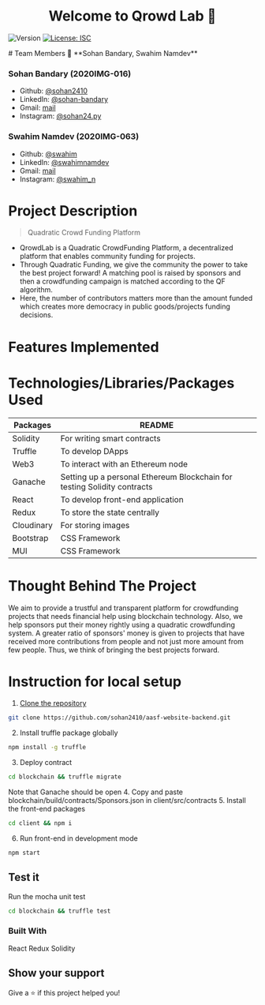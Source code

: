 <h1 align="center">Welcome to Qrowd Lab 👋</h1>
<p>
  <img alt="Version" src="https://img.shields.io/badge/version-1.0.0-blue.svg?cacheSeconds=2592000" />
  <a href="#" target="_blank">
    <img alt="License: ISC" src="https://img.shields.io/badge/License-ISC-yellow.svg" />
  </a>
</p>
# Team Members
👤 **Sohan Bandary, Swahim Namdev**

### Sohan Bandary (2020IMG-016)
* Github: [@sohan2410](https://github.com/sohan2410)
* LinkedIn: [@sohan-bandary](https://linkedin.com/in/sohan-bandary)
* Gmail: [mail](mailto:bandarysohan24@gmail.com)
* Instagram: [@sohan24.py](https://www.instagram.com/sohan24.py/)

### Swahim Namdev (2020IMG-063)
* Github: [@swahim](https://github.com/swahim)
* LinkedIn: [@swahimnamdev](https://www.linkedin.com/in/swahimnamdev/)
* Gmail: [mail](mailto:swahimn@gmail.com)
* Instagram: [@swahim_n](https://www.instagram.com/swahim_n/)

# Project Description
> Quadratic Crowd Funding Platform

* QrowdLab is a Quadratic CrowdFunding Platform, a decentralized platform that enables community funding for projects. 
* Through Quadratic Funding, we give the community the power to take the best project forward!  A matching pool is raised by sponsors and then a crowdfunding campaign is matched according to the QF algorithm.
* Here, the number of contributors matters more than the amount funded which creates more democracy in public goods/projects funding decisions.

# Features Implemented

# Technologies/Libraries/Packages Used
| Packages | README |
| ------ | ------ |
|Solidity| For writing smart contracts |
|Truffle| To develop DApps |
| Web3 | To interact with an Ethereum node  |
|Ganache| Setting up a personal Ethereum Blockchain for testing Solidity contracts|
|React| To develop front-end application |
|Redux| To store the state centrally |
|Cloudinary| For storing images |
|Bootstrap| CSS Framework |
|MUI| CSS Framework |
# Thought Behind The Project
We aim to provide a trustful and transparent platform for crowdfunding projects that needs financial help using blockchain technology. Also, we help sponsors put their money rightly using a quadratic crowdfunding system. A greater ratio of sponsors' money is given to projects that have received more contributions from people and not just more amount from few people. Thus, we think of bringing the best projects forward.
# Instruction for local setup
1. [Clone the repository](https://github.com/sohan2410/quadratic-crowd-funding.git)
```sh
git clone https://github.com/sohan2410/aasf-website-backend.git
```
2. Install truffle package globally
```sh
npm install -g truffle
```
3. Deploy contract
```sh
cd blockchain && truffle migrate
```
Note that Ganache should be open
4. Copy and paste blockchain/build/contracts/Sponsors.json in client/src/contracts
5. Install the front-end packages
```sh
cd client && npm i
```
6. Run front-end in development mode
```sh
npm start
```

## Test it
Run the mocha unit test
```sh
cd blockchain && truffle test
```



### Built With
React Redux Solidity
## Show your support

Give a ⭐️ if this project helped you!
